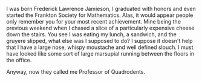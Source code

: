 I was born Frederick Lawrence Jamieson, I graduated with honors and even started the Frankton Society for Mathematics. Alas, it would appear people only remember you for your most recent achievement. Mine being the previous weekend when I chased a slice of a particularly expensive cheese down the stairs. You see I was eating my lunch, a sandwich, and the gruyere slipped, what else was I supposed to do? I suppose it doesn't help that I have a large nose, whispy moustache and well defined slouch. I must have looked like some sort of large marsupial running between the floors in the office.

Anyway, now they called me Professor of Quadrodents.

